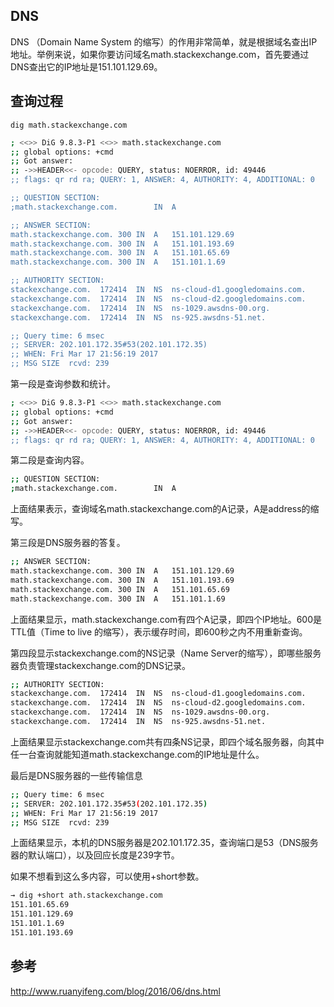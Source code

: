 ## DNS

DNS （Domain Name System 的缩写）的作用非常简单，就是根据域名查出IP地址。举例来说，如果你要访问域名math.stackexchange.com，首先要通过DNS查出它的IP地址是151.101.129.69。

## 查询过程

`dig math.stackexchange.com`

```bash
; <<>> DiG 9.8.3-P1 <<>> math.stackexchange.com
;; global options: +cmd
;; Got answer:
;; ->>HEADER<<- opcode: QUERY, status: NOERROR, id: 49446
;; flags: qr rd ra; QUERY: 1, ANSWER: 4, AUTHORITY: 4, ADDITIONAL: 0

;; QUESTION SECTION:
;math.stackexchange.com.		IN	A

;; ANSWER SECTION:
math.stackexchange.com.	300	IN	A	151.101.129.69
math.stackexchange.com.	300	IN	A	151.101.193.69
math.stackexchange.com.	300	IN	A	151.101.65.69
math.stackexchange.com.	300	IN	A	151.101.1.69

;; AUTHORITY SECTION:
stackexchange.com.	172414	IN	NS	ns-cloud-d1.googledomains.com.
stackexchange.com.	172414	IN	NS	ns-cloud-d2.googledomains.com.
stackexchange.com.	172414	IN	NS	ns-1029.awsdns-00.org.
stackexchange.com.	172414	IN	NS	ns-925.awsdns-51.net.

;; Query time: 6 msec
;; SERVER: 202.101.172.35#53(202.101.172.35)
;; WHEN: Fri Mar 17 21:56:19 2017
;; MSG SIZE  rcvd: 239
```

第一段是查询参数和统计。

```bash
; <<>> DiG 9.8.3-P1 <<>> math.stackexchange.com
;; global options: +cmd
;; Got answer:
;; ->>HEADER<<- opcode: QUERY, status: NOERROR, id: 49446
;; flags: qr rd ra; QUERY: 1, ANSWER: 4, AUTHORITY: 4, ADDITIONAL: 0
```

第二段是查询内容。

```bash
;; QUESTION SECTION:
;math.stackexchange.com.		IN	A
```

上面结果表示，查询域名math.stackexchange.com的A记录，A是address的缩写。

第三段是DNS服务器的答复。

```bash
;; ANSWER SECTION:
math.stackexchange.com.	300	IN	A	151.101.129.69
math.stackexchange.com.	300	IN	A	151.101.193.69
math.stackexchange.com.	300	IN	A	151.101.65.69
math.stackexchange.com.	300	IN	A	151.101.1.69
```

上面结果显示，math.stackexchange.com有四个A记录，即四个IP地址。600是TTL值（Time to live 的缩写），表示缓存时间，即600秒之内不用重新查询。

第四段显示stackexchange.com的NS记录（Name Server的缩写），即哪些服务器负责管理stackexchange.com的DNS记录。

```bash
;; AUTHORITY SECTION:
stackexchange.com.	172414	IN	NS	ns-cloud-d1.googledomains.com.
stackexchange.com.	172414	IN	NS	ns-cloud-d2.googledomains.com.
stackexchange.com.	172414	IN	NS	ns-1029.awsdns-00.org.
stackexchange.com.	172414	IN	NS	ns-925.awsdns-51.net.
```

上面结果显示stackexchange.com共有四条NS记录，即四个域名服务器，向其中任一台查询就能知道math.stackexchange.com的IP地址是什么。

最后是DNS服务器的一些传输信息

```bash
;; Query time: 6 msec
;; SERVER: 202.101.172.35#53(202.101.172.35)
;; WHEN: Fri Mar 17 21:56:19 2017
;; MSG SIZE  rcvd: 239
```

上面结果显示，本机的DNS服务器是202.101.172.35，查询端口是53（DNS服务器的默认端口），以及回应长度是239字节。


如果不想看到这么多内容，可以使用+short参数。

```bash
→ dig +short ath.stackexchange.com
151.101.65.69
151.101.129.69
151.101.1.69
151.101.193.69
```

## 参考

http://www.ruanyifeng.com/blog/2016/06/dns.html
